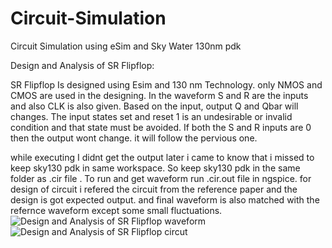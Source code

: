 
# Circuit-Simulation
Circuit Simulation using eSim and Sky Water 130nm pdk

Design and Analysis of SR Flipflop:

SR Flipflop Is designed using Esim and 130 nm Technology. only NMOS and CMOS are used in the designing.
In the waveform S and R are the inputs and also CLK is also given. Based on the input, output Q and Qbar will changes. 
The input states set and reset 1 is an undesirable or invalid condition and that state must be avoided. 
If both the S and R inputs are 0 then the output wont change.  it will follow the pervious one.

while executing I didnt get the output later i came to know that i missed to keep sky130 pdk in same workspace.
So keep sky130 pdk in the same folder as .cir file . To run and get waveform run .cir.out file in ngspice.
for design of circuit i  refered the  circuit from the reference paper and the design is got expected output.
and final waveform is also matched with the refernce  waveform except some small fluctuations.
![Design and Analysis of SR Flipflop waveform](https://user-images.githubusercontent.com/67550103/130239278-be9751ae-b19a-478a-b9e1-16ca91d2a559.png)
![Design and Analysis of SR Flipflop circut ](https://user-images.githubusercontent.com/67550103/130239284-bba9cecc-fdd1-4e3e-895a-e0a3f423a88d.png)
